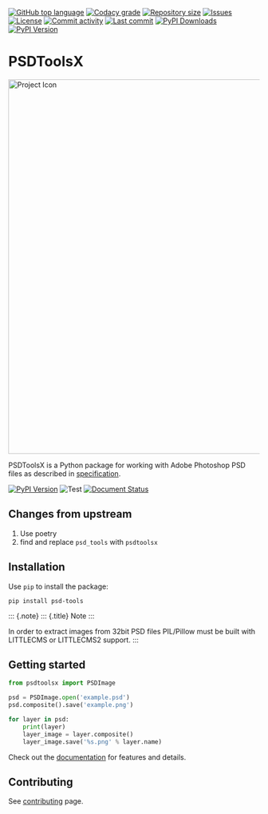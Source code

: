 [![GitHub top language](https://img.shields.io/github/languages/top/FHPythonUtils/PSDToolsX.svg?style=for-the-badge)](../../)
[![Codacy grade](https://img.shields.io/codacy/grade/[codacy-proj-id].svg?style=for-the-badge)](https://www.codacy.com/manual|gh/FHPythonUtils/PSDToolsX)
[![Repository size](https://img.shields.io/github/repo-size/FHPythonUtils/PSDToolsX.svg?style=for-the-badge)](../../)
[![Issues](https://img.shields.io/github/issues/FHPythonUtils/PSDToolsX.svg?style=for-the-badge)](../../issues)
[![License](https://img.shields.io/github/license/FHPythonUtils/PSDToolsX.svg?style=for-the-badge)](/LICENSE.md)
[![Commit activity](https://img.shields.io/github/commit-activity/m/FHPythonUtils/PSDToolsX.svg?style=for-the-badge)](../../commits/master)
[![Last commit](https://img.shields.io/github/last-commit/FHPythonUtils/PSDToolsX.svg?style=for-the-badge)](../../commits/master)
[![PyPI Downloads](https://img.shields.io/pypi/dm/psdtoolsx.svg?style=for-the-badge)](https://pypi.org/project/psdtoolsx/)
[![PyPI Version](https://img.shields.io/pypi/v/psdtoolsx.svg?style=for-the-badge)](https://pypi.org/project/psdtoolsx/)

# PSDToolsX

<img src="readme-assets/icons/name.png" alt="Project Icon" width="750">



PSDToolsX is a Python package for working with Adobe
Photoshop PSD files as described in
[specification](https://www.adobe.com/devnet-apps/photoshop/fileformatashtml/).

[![PyPI Version](https://img.shields.io/pypi/v/psd-tools.svg)](https://pypi.python.org/pypi/psd-tools)
![Test](https://github.com/psd-tools/psd-tools/workflows/Test/badge.svg)
[![Document Status](https://readthedocs.org/projects/psd-tools/badge/)](http://psd-tools.readthedocs.io/en/latest/)



## Changes from upstream

1. Use poetry
2. find and replace `psd_tools` with `psdtoolsx`


## Installation

Use `pip` to install the package:

    pip install psd-tools

::: {.note}
::: {.title}
Note
:::

In order to extract images from 32bit PSD files PIL/Pillow must be built
with LITTLECMS or LITTLECMS2 support.
:::

## Getting started

```python
from psdtoolsx import PSDImage

psd = PSDImage.open('example.psd')
psd.composite().save('example.png')

for layer in psd:
    print(layer)
    layer_image = layer.composite()
    layer_image.save('%s.png' % layer.name)
```

Check out the [documentation](https://psd-tools.readthedocs.io/) for
features and details.

## Contributing

See
[contributing](https://github.com/psd-tools/psd-tools/blob/master/docs/contributing.rst)
page.
